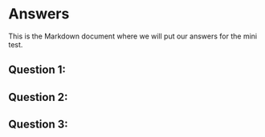 # Answers
This is the Markdown document where we will put our answers for the mini test.

## Question 1:

## Question 2:

## Question 3:

